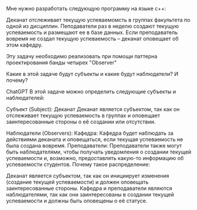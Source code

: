 Мне нужно разработать следующую программу на языке c++:

Деканат отслеживает текущую успеваемомсть в группах факультета по одной из
дисциплин. Пеподаватели раз в неделю создают текущую успеваемость и размещают
ее в базе данных. Если преподаватель вовремя не создал текущую успеваемость –
деканат оповещает об этом кафедру.

Эту задачу необходимо реализовать при помощи паттерна проектирования банды четырех "Observer"

Какие в этой задаче будут субъекты и какие будут наблюдатели? И почему?

ChatGPT
В этой задаче можно определить следующие субъекты и наблюдателей:

Субъект (Subject): Деканат
Деканат является субъектом, так как он отслеживает текущую успеваемость в группах и оповещает заинтересованные стороны о её создании или отсутствии.

Наблюдатели (Observers):
Кафедра: Кафедра будет наблюдать за действиями деканата и оповещаться, если текущая успеваемость не была создана вовремя.
Преподаватели: Преподаватели также могут быть наблюдателями, чтобы получать уведомления о создании текущей успеваемости и, возможно, предоставлять какую-то информацию об успеваемости студентов.
Почему такое распределение:

Деканат является субъектом, так как он инициирует изменения (создание текущей успеваемости) и должен оповещать заинтересованные стороны.
Кафедра и преподаватели являются наблюдателями, так как они заинтересованы в создании текущей успеваемости и должны быть оповещены о её статусе.
